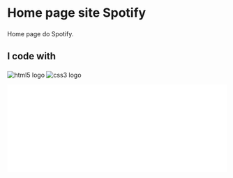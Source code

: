 <h1 align="left">Home page site Spotify</h1>

###

<p align="left">Home page do Spotify.</p>

###

<h2 align="left"></h2>

###

<h2 align="left">I code with</h2>

###

<div align="left">
  <img src="https://cdn.jsdelivr.net/gh/devicons/devicon/icons/html5/html5-original.svg" height="40" width="52" alt="html5 logo"  />
  <img src="https://cdn.jsdelivr.net/gh/devicons/devicon/icons/css3/css3-original.svg" height="40" width="52" alt="css3 logo"  />
</div>

[<img height="200" src="https://github.com/duartealex1/home-page-Spotify/blob/main/img/logo.png"  />](https://duartealex1.github.io/home-page-Spotify/)

###
